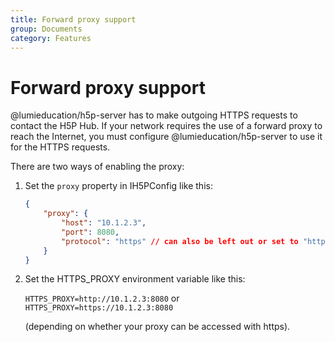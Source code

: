 ```yaml
---
title: Forward proxy support
group: Documents
category: Features
---
```

# Forward proxy support

@lumieducation/h5p-server has to make outgoing HTTPS requests to contact the H5P
Hub. If your network requires the use of a forward proxy to reach the Internet,
you must configure @lumieducation/h5p-server to use it for the HTTPS requests.

There are two ways of enabling the proxy:

1. Set the `proxy` property in IH5PConfig like this:
    ```json
    {
        "proxy": {
            "host": "10.1.2.3",
            "port": 8080,
            "protocol": "https" // can also be left out or set to "http" if your proxy can't be accessed with https
        }
    }
    ```

2. Set the HTTPS_PROXY environment variable like this:

    ``HTTPS_PROXY=http://10.1.2.3:8080``
    or
    ``HTTPS_PROXY=https://10.1.2.3:8080``

    (depending on whether your proxy can be accessed with https).
